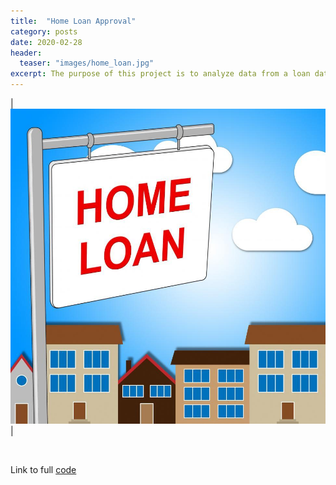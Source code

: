 ```yaml
---
title:  "Home Loan Approval"
category: posts
date: 2020-02-28
header:
  teaser: "images/home_loan.jpg"
excerpt: The purpose of this project is to analyze data from a loan data set to determine who would be approved for a home loan, as well as determining the key variables affecting approval.
---
```


| ![PNG](/images/home_loan.jpg)| 

<br>

Link to full [code](https://github.com/twrobbins/Github-Files-Updated/blob/main/DSC550-Data%20Wrangling/DSC550-Home%20Loan%20Approval.ipynb)
